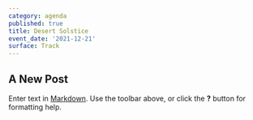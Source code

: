 ```yaml
---
category: agenda
published: true
title: Desert Solstice
event_date: '2021-12-21'
surface: Track
---
```

## A New Post

Enter text in [Markdown](http://daringfireball.net/projects/markdown/). Use the toolbar above, or click the **?** button for formatting help.
